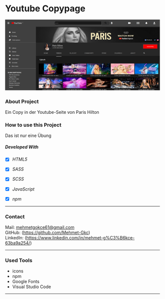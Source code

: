 
# Youtube Copypage

![bildschirm](./src/bilder/bildschirmyoutube.png)


### About Project

Ein Copy in der Youtube-Seite von Paris Hilton

### How to use this Project

Das ist nur eine Übung

##### Developed With

- [x] _HTML5_
- [x] _SASS_
- [x] _SCSS_
- [x] _JavaScript_
- [x] _npm_


---

### Contact

Mail: <mehmetgokce61@gmail.com><br>
GitHub: (https://github.com/Mehmet-Gkc)<br>
LinkedIn: (https://www.linkedin.com/in/mehmet-g%C3%B6kce-63ba9a254/)

---

### Used Tools

- icons
- npm
- Google Fonts
- Visual Studio Code

---